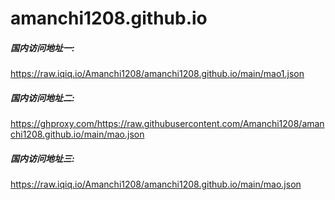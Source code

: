 # amanchi1208.github.io

##### 国内访问地址一:
https://raw.iqiq.io/Amanchi1208/amanchi1208.github.io/main/mao1.json

##### 国内访问地址二:
https://ghproxy.com/https://raw.githubusercontent.com/Amanchi1208/amanchi1208.github.io/main/mao.json


##### 国内访问地址三:
https://raw.iqiq.io/Amanchi1208/amanchi1208.github.io/main/mao.json
